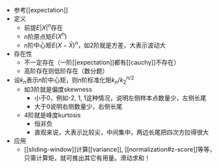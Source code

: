 - 参考[[expectation]]
- 定义
  - 前提$E|X|^n$存在
  - $n$阶原点矩$E(X^n)$
  - $n$阶中心矩$E(X-\bar X)^n$，如2阶就是方差，大表示波动大
- 存在性
  - 不一定存在（一阶[[expectation]]都有[[cauchy]]不存在）
  - 高阶存在则低阶存在（数分题）
- 设$k_n$表示$n$阶中心矩，则$n$阶标准化矩$k_n/k_2^{n/2}$
  - 如3阶就是偏度skewness
    - 小于0，例如-2, 1, 1这种情况，说明左侧样本点数量少，左侧长尾
    - 大于0说明右侧数量少，右侧长尾
  - 4阶就是峰度kurtosis
    - 恒非负
    - 直观来说，大表示比较尖，中间集中，两边长尾把四次方拉得很大
- 应用
  - [[sliding-window]]计算[[variance]], [[normalization#z-score]]等等，只需计算矩，就可推出其它有用量。滑动求和！